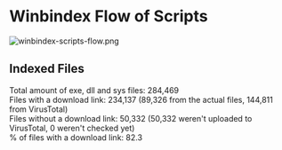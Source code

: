 # Winbindex Flow of Scripts

![winbindex-scripts-flow.png](winbindex-scripts-flow.png)

## Indexed Files

<!--FileStats-->
Total amount of exe, dll and sys files: 284,469  
Files with a download link: 234,137 (89,326 from the actual files, 144,811 from VirusTotal)  
Files without a download link: 50,332 (50,332 weren't uploaded to VirusTotal, 0 weren't checked yet)  
% of files with a download link: 82.3  
<!--/FileStats-->
